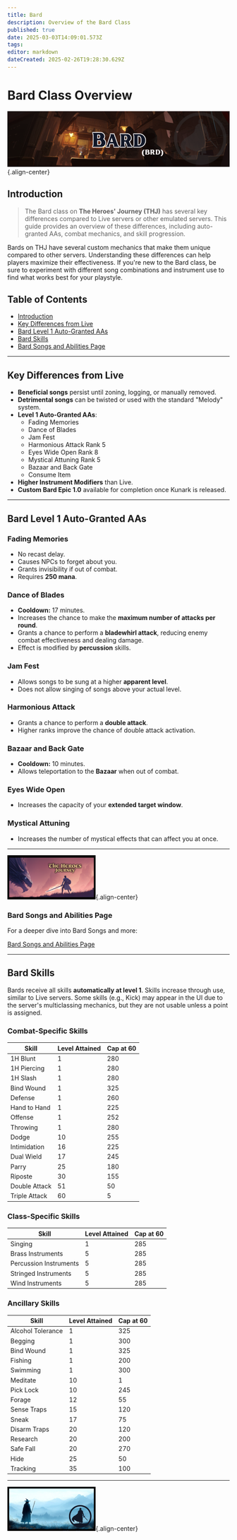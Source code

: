 ```yaml
---
title: Bard
description: Overview of the Bard Class
published: true
date: 2025-03-03T14:09:01.573Z
tags: 
editor: markdown
dateCreated: 2025-02-26T19:28:30.629Z
---
```


# Bard Class Overview

![](/bardpage.png){.align-center}

## Introduction

> The Bard class on **The Heroes' Journey (THJ)** has several key differences compared to Live servers or other emulated servers. This guide provides an overview of these differences, including auto-granted AAs, combat mechanics, and skill progression.

Bards on THJ have several custom mechanics that make them unique compared to other servers. Understanding these differences can help players maximize their effectiveness. If you're new to the Bard class, be sure to experiment with different song combinations and instrument use to find what works best for your playstyle.

## Table of Contents

- [Introduction](#introduction)
- [Key Differences from Live](#key-differences-from-live)
- [Bard Level 1 Auto-Granted AAs](#bard-level-1-auto-granted-aas)
- [Bard Skills](#bard-skills)
- [Bard Songs and Abilities Page](#bard-songs-and-abilities-page)


---

## Key Differences from Live

-   **Beneficial songs** persist until zoning, logging, or manually removed.
-   **Detrimental songs** can be twisted or used with the standard "Melody" system.
-   **Level 1 Auto-Granted AAs**:
    -   Fading Memories
    -   Dance of Blades
    -   Jam Fest
    -   Harmonious Attack Rank 5
    -   Eyes Wide Open Rank 8
    -   Mystical Attuning Rank 5
    -   Bazaar and Back Gate
    -   Consume Item
-   **Higher Instrument Modifiers** than Live.
-   **Custom Bard Epic 1.0** available for completion once Kunark is released.

---

## Bard Level 1 Auto-Granted AAs

### Fading Memories

-   No recast delay.
-   Causes NPCs to forget about you.
-   Grants invisibility if out of combat.
-   Requires **250 mana**.

### Dance of Blades

-   **Cooldown:** 17 minutes.
-   Increases the chance to make the **maximum number of attacks per round**.
-   Grants a chance to perform a **bladewhirl attack**, reducing enemy combat effectiveness and dealing damage.
-   Effect is modified by **percussion** skills.

### Jam Fest

-   Allows songs to be sung at a higher **apparent level**.
-   Does not allow singing of songs above your actual level.

### Harmonious Attack

-   Grants a chance to perform a **double attack**.
-   Higher ranks improve the chance of double attack activation.

### Bazaar and Back Gate

-   **Cooldown:** 10 minutes.
-   Allows teleportation to the **Bazaar** when out of combat.

### Eyes Wide Open

-   Increases the capacity of your **extended target window**.

### Mystical Attuning

-   Increases the number of mystical effects that can affect you at once.

---

![thjpagebreak1.png](/thjpagebreak1.png){.align-center}

### Bard Songs and Abilities Page

For a deeper dive into Bard Songs and more:

[Bard Songs and Abilities Page](/classes-and-abilities/spells-and-abilities/brd)

---

## Bard Skills

Bards receive all skills **automatically at level 1**. Skills increase through use, similar to Live servers. Some skills (e.g., Kick) may appear in the UI due to the server's multiclassing mechanics, but they are not usable unless a point is assigned.

### Combat-Specific Skills

| Skill | Level Attained | Cap at 60 |
| --- | --- | --- |
| 1H Blunt | 1   | 280 |
| 1H Piercing | 1   | 280 |
| 1H Slash | 1   | 280 |
| Bind Wound | 1   | 325 |
| Defense | 1   | 260 |
| Hand to Hand | 1   | 225 |
| Offense | 1   | 252 |
| Throwing | 1   | 280 |
| Dodge | 10  | 255 |
| Intimidation | 16  | 225 |
| Dual Wield | 17  | 245 |
| Parry | 25  | 180 |
| Riposte | 30  | 155 |
| Double Attack | 51  | 50  |
| Triple Attack | 60  | 5   |

### Class-Specific Skills

| Skill | Level Attained | Cap at 60 |
| --- | --- | --- |
| Singing | 1   | 285 |
| Brass Instruments | 5   | 285 |
| Percussion Instruments | 5   | 285 |
| Stringed Instruments | 5   | 285 |
| Wind Instruments | 5   | 285 |

### Ancillary Skills

| Skill | Level Attained | Cap at 60 |
| --- | --- | --- |
| Alcohol Tolerance | 1   | 325 |
| Begging | 1   | 300 |
| Bind Wound | 1   | 325 |
| Fishing | 1   | 200 |
| Swimming | 1   | 300 |
| Meditate | 10  | 1   |
| Pick Lock | 10  | 245 |
| Forage | 12  | 55  |
| Sense Traps | 15  | 120 |
| Sneak | 17  | 75  |
| Disarm Traps | 20  | 120 |
| Research | 20  | 200 |
| Safe Fall | 20  | 270 |
| Hide | 25  | 50  |
| Tracking | 35  | 100 |

---

![thjpagebreak3.png](/thjpagebreak3.png){.align-center}